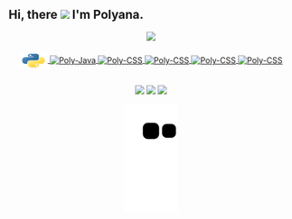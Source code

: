 ## Hi, there <img src="https://raw.githubusercontent.com/kaueMarques/kaueMarques/master/hi.gif" height="30px"> I'm Polyana.
<div align="center">
  <a href="https://github.com/polyf">
  <img width="48%" src="https://github-readme-stats.vercel.app/api/top-langs/?username=polyf&layout=compact&langs_count=100&theme=synthwave"/>
</div>
<div style="display: inline_block"align="center"><br>
  <img align="center" alt="Poly-Python" height="30" width="50" src="https://raw.githubusercontent.com/devicons/devicon/master/icons/python/python-original.svg">
  <img align="center" alt="Poly-Java" height="40" width="50"src="https://cdn.jsdelivr.net/gh/devicons/devicon/icons/java/java-original-wordmark.svg" />
  <img align="center" alt="Poly-CSS" height="40" width="50"src="https://cdn.jsdelivr.net/gh/devicons/devicon/icons/html5/html5-original.svg" />
  <img align="center" alt="Poly-CSS" height="40" width="50"src="https://cdn.jsdelivr.net/gh/devicons/devicon/icons/css3/css3-original.svg" />
  <img align="center" alt="Poly-CSS" height="40" width="50"src="https://cdn.jsdelivr.net/gh/devicons/devicon/icons/javascript/javascript-original.svg" />
  <img align="center" alt="Poly-CSS" height="40" width="50"src="https://i.pinimg.com/originals/73/ed/50/73ed50d9bfde8459aa2407f561224508.png" />
</div>
  
  ##
 
<div align="center">
  <a href="https://www.instagram.com/poly_fucilini/" target="_blank"><img src="https://img.shields.io/badge/-Instagram-%23E4405F?style=for-the-badge&logo=instagram&logoColor=white" target="_blank"></a>
  <a href = "mailto:poly.fucilini.s@gmail.com"><img src="https://img.shields.io/badge/-Gmail-%23333?style=for-the-badge&logo=gmail&logoColor=white" target="_blank"></a>
  <a href="https://www.linkedin.com/in/polyana-fucilini-/" target="_blank"><img src="https://img.shields.io/badge/-LinkedIn-%230077B5?style=for-the-badge&logo=linkedin&logoColor=white" target="_blank"></a> 
 
  ![Snake animation](https://github.com/polyf/polyf/blob/output/github-contribution-grid-snake.svg)
 
</div>
